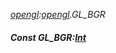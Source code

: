 _[opengl](../../modules/opengl/opengl-module.md):[opengl](../../modules/opengl/opengl-module.md).GL\_BGR_
##### Const GL\_BGR:[Int](../../modules/wonkey/wonkey-types-int.md)
